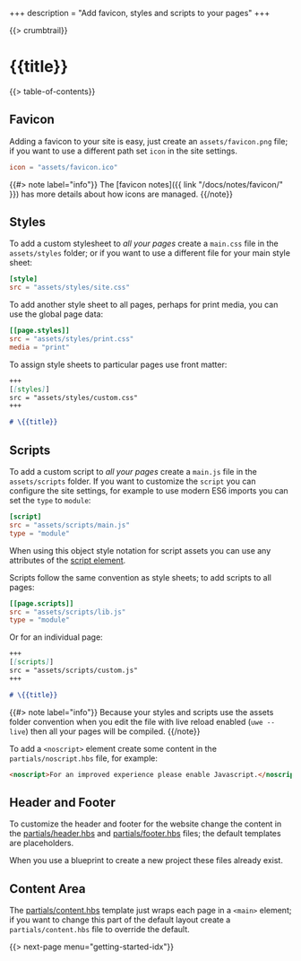 +++
description = "Add favicon, styles and scripts to your pages"
+++

{{> crumbtrail}}

# {{title}}

{{> table-of-contents}}

## Favicon

Adding a favicon to your site is easy, just create an `assets/favicon.png` file; if you want to use a different path set `icon` in the site settings.

```toml
icon = "assets/favicon.ico"
```

{{#> note label="info"}}
The [favicon notes]({{ link "/docs/notes/favicon/" }}) has more details about how icons are managed.
{{/note}}

## Styles

To add a custom stylesheet to *all your pages* create a `main.css` file in the `assets/styles` folder; or if you want to use a different file for your main style sheet:

```toml
[style]
src = "assets/styles/site.css"
```

To add another style sheet to all pages, perhaps for print media, you can use the global page data:

```toml
[[page.styles]]
src = "assets/styles/print.css"
media = "print"
```

To assign style sheets to particular pages use front matter:

```markdown
+++
[[styles]]
src = "assets/styles/custom.css"
+++

# \{{title}}
```

## Scripts

To add a custom script to *all your pages* create a `main.js` file in the `assets/scripts` folder. If you want to customize the `script` you can configure the site settings, for example to use modern ES6 imports you can set the `type` to `module`:

```toml
[script]
src = "assets/scripts/main.js"
type = "module"
```

When using this object style notation for script assets you can use any attributes of the [script element][].

Scripts follow the same convention as style sheets; to add scripts to all pages:

```toml
[[page.scripts]]
src = "assets/scripts/lib.js"
type = "module"
```

Or for an individual page:

```markdown
+++
[[scripts]]
src = "assets/scripts/custom.js"
+++

# \{{title}}
```

{{#> note label="info"}}
Because your styles and scripts use the assets folder convention when you edit the file with live reload enabled (`uwe --live`) then all your pages will be compiled.
{{/note}}

To add a `<noscript>` element create some content in the `partials/noscript.hbs` file, for example:

```html
<noscript>For an improved experience please enable Javascript.</noscript>
```

## Header and Footer

To customize the header and footer for the website change the content in the [partials/header.hbs](https://github.com/uwe-app/plugins/blob/master/std/core/partials/header.hbs) and [partials/footer.hbs](https://github.com/uwe-app/plugins/blob/master/std/core/partials/footer.hbs) files; the default templates are placeholders.

When you use a blueprint to create a new project these files already exist.

## Content Area

The [partials/content.hbs](https://github.com/uwe-app/plugins/blob/master/std/core/partials/content.hbs) template just wraps each page in a `<main>` element; if you want to change this part of the default layout create a `partials/content.hbs` file to override the default.

{{> next-page menu="getting-started-idx"}}

[script element]: https://developer.mozilla.org/en-US/docs/Web/HTML/Element/script
